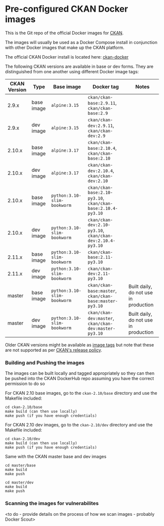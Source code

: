 # Pre-configured CKAN Docker images

This is the Git repo of the official Docker images for [CKAN](https://github.com/ckan/ckan/).

The images will usually be used as a Docker Compose install in conjunction with other Docker images that make up the CKAN platform. 

The official CKAN Docker install is located here: [ckan-docker](https://github.com/ckan/ckan-docker)

The following CKAN versions are available in base or dev forms. They are distinguished from one another using different Docker image tags:

| CKAN Version | Type |  Base image | Docker tag | Notes |
| --- | --- | --- | --- | --- |
| 2.9.x  | base image | `alpine:3.15`               | `ckan/ckan-base:2.9.11`, `ckan/ckan-base:2.9`           |  |
| 2.9.x  | dev image  | `alpine:3.15`               | `ckan/ckan-dev:2.9.11`, `ckan/ckan-dev:2.9`             |  |
| 2.10.x | base image | `alpine:3.17`               | `ckan/ckan-base:2.10.4`, `ckan/ckan-base:2.10`          |  |
| 2.10.x | dev image  | `alpine:3.17`               | `ckan/ckan-dev:2.10.4`, `ckan/ckan-dev:2.10`            |  |
| 2.10.x | base image | `python:3.10-slim-bookworm` | `ckan/ckan-base:2.10-py3.10`, `ckan/ckan-base:2.10.4-py3.10`                            |  |
| 2.10.x | dev image  | `python:3.10-slim-bookworm` | `ckan/ckan-dev:2.10-py3.10`, `ckan/ckan-dev:2.10.4-py3.10`                             |  |
| 2.11.x | base image | `python:3.10-slim-bookworm` | `ckan/ckan-base:2.11-py3.10`                            |  |
| 2.11.x | dev image  | `python:3.10-slim-bookworm` | `ckan/ckan-dev:2.11-py3.10`                             |  |
| master | base image | `python:3.10-slim-bookworm` | `ckan/ckan-base:master`, `ckan/ckan-base:master-py3.10` | Built daily, do not use in production |
| master | dev image  | `python:3.10-slim-bookworm` | `ckan/ckan-dev:master`, `ckan/ckan-dev:master-py3.10`   | Built daily, do not use in production |


Older CKAN versions might be available as [image tags](https://hub.docker.com/r/ckan/ckan-base/tags) but note that these are not supported as per [CKAN's release policy](https://docs.ckan.org/en/latest/maintaining/releases.html#supported-versions).


### Building and Pushing the images

The images can be built locally and tagged appropriately so they can then be pushed into the CKAN DockerHub repo
assuming you have the correct permission to do so

For CKAN 2.10 base images, go to the `ckan-2.10/base` directory and use the Makefile included:


    cd ckan-2.10/base
    make build (can then use locally)
    make push (if you have enough credentials)


For CKAN 2.10 dev images, go to the `ckan-2.10/dev` directory and use the Makefile included:


    cd ckan-2.10/dev
    make build (can then use locally)
    make push (if you have enough credentials)


Same with the CKAN master base and dev images 

    cd master/base
    make build
    make push

    cd master/dev
    make build
    make push

### Scanning the images for vulnerabilites

<to do - provide details on the process of how we scan images - probably Docker Scout>
